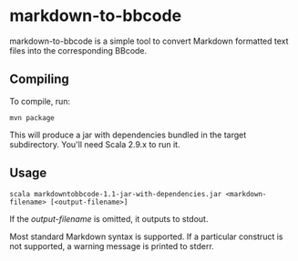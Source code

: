 # markdown-to-bbcode

markdown-to-bbcode is a simple tool to convert Markdown formatted text files into the corresponding BBcode.

## Compiling

To compile, run:

    mvn package

This will produce a jar with dependencies bundled in the target subdirectory. You'll need Scala 2.9.x to run it.

## Usage

    scala markdowntobbcode-1.1-jar-with-dependencies.jar <markdown-filename> [<output-filename>]

If the *output-filename* is omitted, it outputs to stdout.

Most standard Markdown syntax is supported. If a particular construct is not supported, a warning message is printed to stderr.
